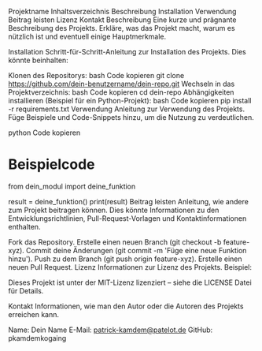 Projektname
Inhaltsverzeichnis
Beschreibung
Installation
Verwendung
Beitrag leisten
Lizenz
Kontakt
Beschreibung
Eine kurze und prägnante Beschreibung des Projekts. Erkläre, was das Projekt macht, warum es nützlich ist und eventuell einige Hauptmerkmale.

Installation
Schritt-für-Schritt-Anleitung zur Installation des Projekts. Dies könnte beinhalten:

Klonen des Repositorys:
bash
Code kopieren
git clone https://github.com/dein-benutzername/dein-repo.git
Wechseln in das Projektverzeichnis:
bash
Code kopieren
cd dein-repo
Abhängigkeiten installieren (Beispiel für ein Python-Projekt):
bash
Code kopieren
pip install -r requirements.txt
Verwendung
Anleitung zur Verwendung des Projekts. Füge Beispiele und Code-Snippets hinzu, um die Nutzung zu verdeutlichen.

python
Code kopieren
# Beispielcode
from dein_modul import deine_funktion

result = deine_funktion()
print(result)
Beitrag leisten
Anleitung, wie andere zum Projekt beitragen können. Dies könnte Informationen zu den Entwicklungsrichtlinien, Pull-Request-Vorlagen und Kontaktinformationen enthalten.

Fork das Repository.
Erstelle einen neuen Branch (git checkout -b feature-xyz).
Commit deine Änderungen (git commit -m 'Füge eine neue Funktion hinzu').
Push zu dem Branch (git push origin feature-xyz).
Erstelle einen neuen Pull Request.
Lizenz
Informationen zur Lizenz des Projekts. Beispiel:

Dieses Projekt ist unter der MIT-Lizenz lizenziert – siehe die LICENSE Datei für Details.

Kontakt
Informationen, wie man den Autor oder die Autoren des Projekts erreichen kann.

Name: Dein Name
E-Mail: patrick-kamdem@patelot.de
GitHub: pkamdemkogaing
